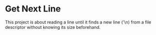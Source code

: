 # Get Next Line

This project is about reading a line until it finds a new line ('\n) from a file descriptor without knowing its size
beforehand. 
